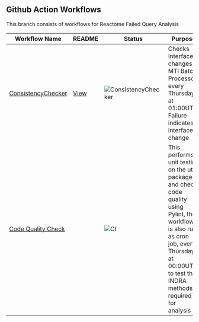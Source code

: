 Github Action Workflows
---

This branch consists of workflows for Reactome Failed Query Analysis

| Workflow Name | README | Status | Purpose |
|-|-|-|-|
| [ConsistencyChecker](./.github/workflows/consistency_check.yml) | [View](./MTI/README.md) | ![ConsistencyChecker](https://github.com/pritishaw/enhance_nlp_interaction_network_gsoc2020/workflows/ConsistencyChecker/badge.svg?branch=cron-jobs) | Checks Interface changes in MTI Batch Processor, every Thursday at 01:00UTC, Failure indicates interface change|
| [Code Quality Check](https://github.com/cannin/enhance_nlp_interaction_network_gsoc2020/blob/package/.github/workflows/test.yml) |  | ![CI](https://github.com/cannin/enhance_nlp_interaction_network_gsoc2020/workflows/CI/badge.svg?branch=package) | This performs unit testing on the utils package and check code quality using Pylint, the workflow is also run as cron job, every Thursday at 00:00UTC to test the INDRA methods required for analysis |
